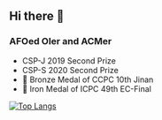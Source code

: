 ## Hi there 👋
### AFOed OIer and ACMer
- CSP-J 2019 Second Prize
- CSP-S 2020 Second Prize
- 🥉 Bronze Medal of CCPC 10th Jinan
- 🏅 Iron Medal of ICPC 49th EC-Final

[![Top Langs](https://github-readme-stats.vercel.app/api/top-langs/?username=Ri-Nai&layout=compact&theme=dark)](https://github.com/anuraghazra/github-readme-stats)

<!--![Anurag's GitHub stats](https://github-readme-stats.vercel.app/api?username=Ri-Nai&hide=contribs,prs)
-->
<!--
**Ri-Nai/Ri-Nai** is a ✨ _special_ ✨ repository because its `README.md` (this file) appears on your GitHub profile.

Here are some ideas to get you started:

- 🔭 I’m currently working on ...
- 🌱 I’m currently learning ...
- 👯 I’m looking to collaborate on ...
- 🤔 I’m looking for help with ...
- 💬 Ask me about ...
- 📫 How to reach me: ...
- 😄 Pronouns: ...
- ⚡ Fun fact: ...
-->
